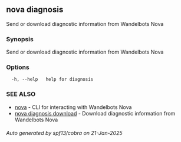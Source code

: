 ## nova diagnosis

Send or download diagnostic information from Wandelbots Nova

### Synopsis

Send or download diagnostic information from Wandelbots Nova

### Options

```
  -h, --help   help for diagnosis
```

### SEE ALSO

* [nova](nova.md)	 - CLI for interacting with Wandelbots Nova
* [nova diagnosis download](nova_diagnosis_download.md)	 - Download diagnostic information from Wandelbots Nova

###### Auto generated by spf13/cobra on 21-Jan-2025
